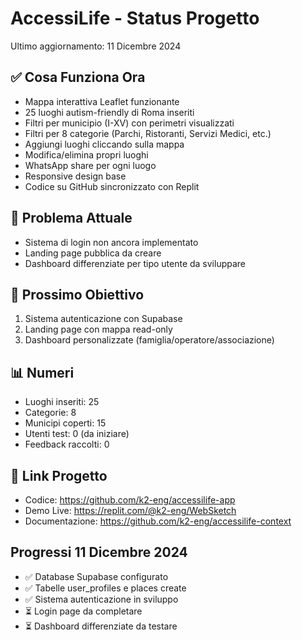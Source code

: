 # AccessiLife - Status Progetto
Ultimo aggiornamento: 11 Dicembre 2024

## ✅ Cosa Funziona Ora
- Mappa interattiva Leaflet funzionante
- 25 luoghi autism-friendly di Roma inseriti
- Filtri per municipio (I-XV) con perimetri visualizzati
- Filtri per 8 categorie (Parchi, Ristoranti, Servizi Medici, etc.)
- Aggiungi luoghi cliccando sulla mappa
- Modifica/elimina propri luoghi
- WhatsApp share per ogni luogo
- Responsive design base
- Codice su GitHub sincronizzato con Replit

## 🔧 Problema Attuale
- Sistema di login non ancora implementato
- Landing page pubblica da creare
- Dashboard differenziate per tipo utente da sviluppare

## 🎯 Prossimo Obiettivo
1. Sistema autenticazione con Supabase
2. Landing page con mappa read-only
3. Dashboard personalizzate (famiglia/operatore/associazione)

## 📊 Numeri
- Luoghi inseriti: 25
- Categorie: 8
- Municipi coperti: 15
- Utenti test: 0 (da iniziare)
- Feedback raccolti: 0

## 🔗 Link Progetto
- Codice: https://github.com/k2-eng/accessilife-app
- Demo Live: https://replit.com/@k2-eng/WebSketch
- Documentazione: https://github.com/k2-eng/accessilife-context
  
## Progressi 11 Dicembre 2024
- ✅ Database Supabase configurato
- ✅ Tabelle user_profiles e places create
- ✅ Sistema autenticazione in sviluppo
- ⏳ Login page da completare
- ⏳ Dashboard differenziate da testare

